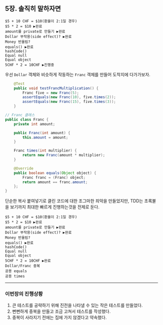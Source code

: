 ## 5장. 솔직히 말하자면

```
$5 + 10 CHF = $10(환율이 2:1일 경우)
$5 * 2 = $10 ▶완료
amount를 private로 만들기 ▶완료
Dollar 부작용(side effect)? ▶완료
Money 반올림?
equals() ▶완료
hashCode()
Equal null
Equal object
5CHF * 2 = 10CHF ▶진행중
```

우선 `Dollar` 객체와 비슷하게 작동하는 `Franc` 객체를 만들어 도착지에 다가가보자.

```java
    @Test
    public void testFrancMultiplication() {
        Franc five = new Franc(5);
        assertEquals(new Franc(10), five.times(2));
        assertEquals(new Franc(15), five.times(3));
    }
```

```java
// Franc 클래스
public class Franc {
    private int amount;

    public Franc(int amount) {
        this.amount = amount;
    }

    Franc times(int multiplier) {
        return new Franc(amount * multiplier);
    }

    @Override
    public boolean equals(Object object) {
        Franc franc = (Franc) object;
        return amount == franc.amount;
    };
}
```

단순한 복사 붙여넣기로 클린 코드에 대한 조그마한 죄악을 만들었지만, TDD는 초록불을 보기까지 최대한 빠르게 진행하는것을 전제로 둔다.

```
$5 + 10 CHF = $10(환율이 2:1일 경우)
$5 * 2 = $10 ▶완료
amount를 private로 만들기 ▶완료
Dollar 부작용(side effect)? ▶완료
Money 반올림?
equals() ▶완료
hashCode()
Equal null
Equal object
5CHF * 2 = 10CHF ▶완료
Dollar/Franc 중복
공용 equals
공용 times
```

---

### 이번장의 진행상황

1. 큰 테스트를 공략하기 위해 진전을 나타낼 수 있는 작은 테스트를 만들었다.
2. 뻔뻔하게 중복을 만들고 조금 고쳐서 테스트를 작성했다.
3. 중복이 사라지기 전에는 집에 가지 않겠다고 약속했다.
